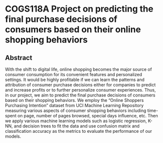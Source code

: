 # COGS118A Project on predicting the final purchase decisions of consumers based on their online shopping behaviors

## Abstract
With the shift to digital life, online shopping becomes the major source of consumer consumption for its convenient features and personalized settings. It would be highly profitable if we can learn the patterns and attribution of consumer purchase decisions either for companies to predict and increase profits or to further personalize consumer experiences. Thus, in our project, we aim to predict the final purchase decisions of consumers based on their shopping behaviors. We employ the “Online Shoppers Purchasing Intention” dataset from UCI Machine Learning Repository measuring various aspects of consumer shopping behaviors including time-spent on page, number of pages browsed, special days influence, etc. Then we apply various machine learning models such as logistic regression, K-NN, and decision trees to fit the data and use confusion matrix and classification accuracy as the metrics to evaluate the performance of our models.
